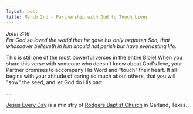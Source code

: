 ```yaml
---
layout: post
title: March 2nd - Partnership with God to Touch Lives
---
```


_John 3:16  
For God so loved the world that he gave his only begotten Son, that
whosoever believeth in him should not perish but have everlasting
life._

This is still one of the most powerful verses in the entire Bible!
When you share this verse with someone who doesn't know about God's
love, your Partner promises to accompany His Word and "touch" their
heart. It all begins with your attitude of caring so much about
others, that you will "sow" the seed, and let God do His part.

 --

<a href=http://jesuseveryday.net>Jesus Every Day</a> is a ministry of <a href=http://rodgersbaptist.net>Rodgers Baptist Church</a> in Garland, Texas.
